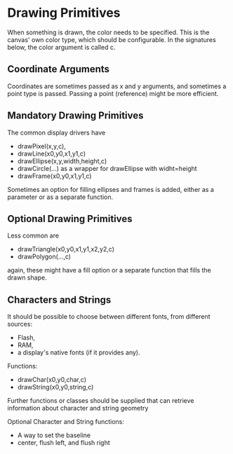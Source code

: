 Drawing Primitives
=

When something is drawn, the color needs to be specified. This is the canvas' own color type, which should be configurable. In the signatures below, the color argument is called c.

Coordinate Arguments
-

Coordinates are sometimes passed as x and y arguments, and sometimes a point type is passed. Passing a point (reference) might be more efficient.

Mandatory Drawing Primitives
-

The common display drivers have
- drawPixel(x,y,c),
- drawLine(x0,y0,x1,y1,c)
- drawEllipse(x,y,width,height,c)
- drawCircle(...) as a wrapper for drawEllipse with widht=height
- drawFrame(x0,y0,x1,y1,c)

Sometimes an option for filling ellipses and frames is added, either as a parameter or as a separate function.

Optional Drawing Primitives
-

Less common are
- drawTriangle(x0,y0,x1,y1,x2,y2,c)
- drawPolygon(...,c)

again, these might have a fill option or a separate function that fills the drawn shape.

Characters and Strings
-

It should be possible to choose between different fonts, from different sources:
- Flash,
- RAM,
- a display's native fonts (if it provides any).

Functions:
- drawChar(x0,y0,char,c)
- drawString(x0,y0,string,c)

Further functions or classes should be supplied that can retrieve information about character and string geometry

Optional Character and String functions:
- A way to set the baseline
- center, flush left, and flush right
